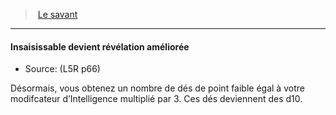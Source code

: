 ﻿---
!GenericItem
Name: Insaisissable devient révélation améliorée
Source: (L5R p66)
Id: l5r_rogue_hd.md#insaisissable-devient-révélation-améliorée
ParentLink: l5r_rogue_hd.md#le-savant
ParentName: Le savant
NameLevel: 4
Attributes: {}
AttributesDictionary: >+
  {}

---
> [Le savant](hd_l5r_rogue.md)

---

#### Insaisissable devient révélation améliorée

- Source: (L5R p66)

Désormais, vous obtenez un nombre de dés de point faible égal à votre modifcateur d’Intelligence multiplié par 3. Ces dés deviennent des d10.

